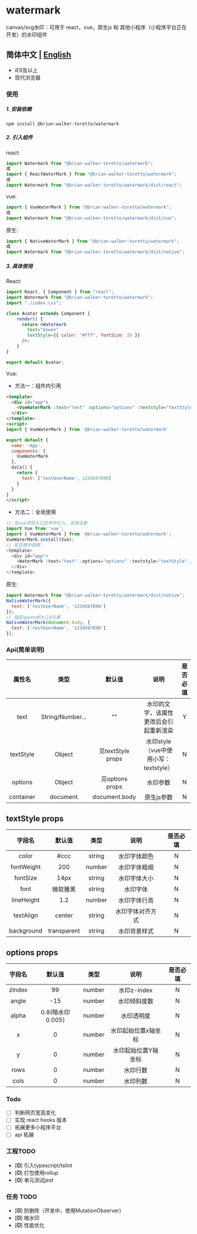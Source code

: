 # watermark
canvas/svg水印：可用于 react，vue，原生js 和 其他小程序（小程序平台正在开发）的水印组件

<!-- watermark-shadowDOM -->
简体中文 | [English](./README-en.md)
---
* iE9及以上
* 现代浏览器

### 使用
##### 1. 安装依赖
```
npm install @brian-walker-toretto/watermark
```

##### 2. 引入组件
react:
```js
import Watermark from "@brian-walker-toretto/watermark";
或
import { ReactWaterMark } from "@brian-walker-toretto/watermark";
或
import Watermark from "@brian-walker-toretto/watermark/dist/react";
```

vue:
```js
import { VueWaterMark } from "@brian-walker-toretto/watermark";
或
import Watermark from "@brian-walker-toretto/watermark/dist/vue";
```

原生:
```js
import { NativeWaterMark } from "@brian-walker-toretto/watermark";
或
import Watermark from "@brian-walker-toretto/watermark/dist/native";
```

##### 3. 具体使用
React:
```jsx
import React, { Component } from "react";
import Watermark from "@brian-walker-toretto/watermark";
import "./index.css";

class Avatar extends Component {
	render() {
	  return <Watermark
        text="bowen"
        textStyle={{ color: "#fff", fontSize: 20 }}
      />;
	}
}

export default Avatar;
```

Vue:
* 方法一：组件内引用
```html
<template>
  <div id="app">
    <VueWaterMark :text="text" :options="options" :textstyle="textStyle" />
  </div>
</template>
<script>
import { VueWaterMark } from '@brian-walker-toretto/watermark'

export default {
  name: 'App',
  components: {
    VueWaterMark
  },
  data() {
    return {
      text: ['testUserName', 1234567890]
    }
  }
}
</script>
```
* 方法二：全局使用
```js
// 在vue项目入口文件中引入，全局注册
import Vue from 'vue';
import { VueWaterMark } from '@brian-walker-toretto/watermark';
VueWaterMark.install(Vue);
// 在页面中调用
<template>
  <div id="app">
    <WaterMark :text="text" :options="options" :textstyle="textStyle" />
  </div>
</template>
```

原生:
```js
import Watermark from "@brian-walker-toretto/watermark/dist/native";
NativeWaterMark({
  text: ['testUserName', '1234567890']
});
// 指定appendChild元素
NativeWaterMark(document.body, {
  text: ['testUserName', '1234567890']
});
```

### Api(简单说明)

|  属性名    | 类型                |  默认值  | 说明 | 是否必填 |
| :-------: | :------------: |  :----: | :------------: |:-----: |
| text    |  String/Number... |   ""   | 水印的文字，该属性更改后会引起重新渲染 | Y
| textStyle | Object | 见textStyle props   | 水印style（vue中使用小写：textstyle） | N
| options | Object |  见options props  | 水印参数 | N
| container | document |  document.body  | 原生js参数 | N

## textStyle props
字段名  |  默认值  |  类型    |  说明      |  是否必填
:-:    |  :-:    |  :-:    |  :-:       | :-:
color  |  #ccc   | string  | 水印字体颜色 | N
fontWeight  |  200  | number  | 水印字体粗细 | N
fontSize  |  14px   | string  | 水印字体大小 | N
font  |  微软雅黑   | string  | 水印字体 | N
lineHeight  |  1.2   | number  | 水印字体行高 | N
textAlign  |  center   | string  | 水印字体对齐方式 | N
background  |  transparent   | string  | 水印背景样式 | N

## options props
字段名  |  默认值  |  类型    |  说明      |  是否必填
:-:    |  :-:    |  :-:    |  :-:       | :-:
zIndex  |  99   | number  | 水印z-index | N
angle  |  -15   | number  | 水印倾斜度数 | N
alpha  |  0.8(暗水印0.005)   | number  |  水印透明度 | N
x  |  0   | number  | 水印起始位置x轴坐标 | N
y  |  0   | number  | 水印起始位置Y轴坐标 | N
rows  |  0   | number  | 水印行数 | N
cols  |  0   | number  | 水印列数 | N

### Todo
<!-- -   [ ] ie8 -->
-   [ ] 判断网页宽高变化
-   [ ] 实现 react hooks 版本
-   [ ] 拓展更多小程序平台
-   [ ] api 拓展

### 工程TODO
- [❎] 引入typescript/tslint
- [❎] 打包使用rollup
- [❎] 单元测试jest

### 任务 TODO
- [❎] 防删除（开发中，使用MutationObserver）
- [❎] 暗水印
- [❎] 性能优化